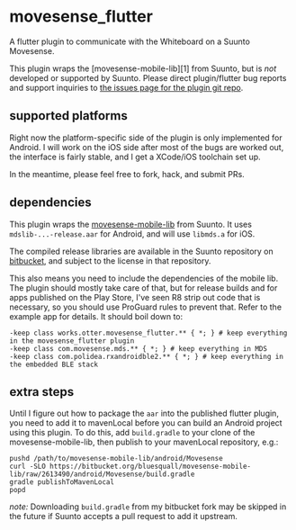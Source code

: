 # movesense_flutter

A flutter plugin to communicate with the Whiteboard on a Suunto Movesense.

This plugin wraps the [movesense-mobile-lib][1] from Suunto, but is *not*
developed or supported by Suunto. Please direct plugin/flutter bug reports
and support inquiries to [the issues page for the plugin git repo][issues].

## supported platforms

Right now the platform-specific side of the plugin is only implemented for
Android. I will work on the iOS side after most of the bugs are worked out,
the interface is fairly stable, and I get a XCode/iOS toolchain set up.

In the meantime, please feel free to fork, hack, and submit PRs.

## dependencies

This plugin wraps the [movesense-mobile-lib][lib] from Suunto. It uses
`mdslib-...-release.aar` for Android, and will use `libmds.a` for iOS.

The compiled release libraries are available in the Suunto repository on
[bitbucket][lib], and subject to the license in that repository.

This also means you need to include the dependencies of the mobile lib. The
plugin should mostly take care of that, but for release builds and for apps
published on the Play Store, I've seen R8 strip out code that is necessary,
so you should use ProGuard rules to prevent that. Refer to the example app
for details. It should boil down to:

```
-keep class works.otter.movesense_flutter.** { *; } # keep everything in the movesense_flutter plugin
-keep class com.movesense.mds.** { *; } # keep everything in MDS
-keep class com.polidea.rxandroidble2.** { *; } # keep everything in the embedded BLE stack
```

## extra steps

Until I figure out how to package the `aar` into the published flutter
plugin, you need to add it to mavenLocal before you can build an Android
project using this plugin. To do this, add `build.gradle` to your clone of
the movesense-mobile-lib, then publish to your mavenLocal repository, e.g.:

```shell
pushd /path/to/movesense-mobile-lib/android/Movesense
curl -SLO https://bitbucket.org/bluesquall/movesense-mobile-lib/raw/2613490/android/Movesense/build.gradle
gradle publishToMavenLocal
popd
```

*note:* Downloading `build.gradle` from my bitbucket fork may be skipped in
the future if Suunto accepts a pull request to add it upstream.

[issues]: https://gitlab.com/bluesquall/movesense_flutter/-/issues
[lib]: https://bitbucket.org/suunto/movesense-mobile-lib
